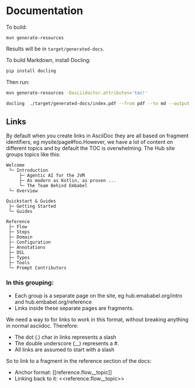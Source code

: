 # Documentation

To build:

```aiignore
mvn generate-resources
```

Results will be in `target/generated-docs`.

To build Markdown, install Docling:

```bash
pip install docling
```

Then run:

```bash
mvn generate-resources -Dasciidoctor.attributes='toc!'

docling  ./target/generated-docs/index.pdf --from pdf --to md --output ./ --image-export-mode placeholder
```

## Links

By default when you create links in AsciiDoc they are all based on fragment identifiers, eg mysite/page#foo.However, we have a lot of content on different topics and by default the TOC is overwhelming. The Hub site groups topics like this:

```aiignore
Welcome
 └─ Introduction
     ├─ Agentic AI for the JVM
     ├─ As modern as Kotlin, as proven ...
     └─ The Team Behind Embabel
 └─ Overview

Quickstart & Guides
 ├─ Getting Started
 └─ Guides

Reference
 ├─ Flow
 ├─ Steps
 ├─ Domain
 ├─ Configuration
 ├─ Annotations
 ├─ DSL
 ├─ Types
 ├─ Tools
 └─ Prompt Contributors
```

### In this grouping:

* Each group is a separate page on the site, eg hub.emababel.org/intro and hub.embabel.org/reference
* Links inside these separate pages are fragments.

We need a way to for links to work in this format, without breaking anything in normal asciidoc. Therefore:

* The dot (.) char in links represents a slash
* The double underscore (__) represents a #.
* All links are assumed to start with a slash

So to link to a fragment in the reference section of the docs:

* Anchor format: [[reference.flow__topic]]
* Linking back to it: <<reference.flow__topic>>
